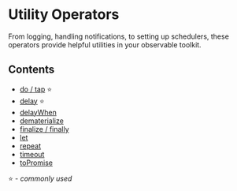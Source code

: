 # Utility Operators

From logging, handling notifications, to setting up schedulers, these operators
provide helpful utilities in your observable toolkit.

## Contents

* [do / tap](do.md) :star:
* [delay](delay.md) :star:
* [delayWhen](delaywhen.md)
* [dematerialize](dematerialize.md)
* [finalize / finally](finalize.md)
* [let](let.md)
* [repeat](repeat.md)
* [timeout](timeout.md)
* [toPromise](topromise.md)

:star: - _commonly used_
